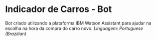 # Indicador de Carros - Bot
Bot criado utilizando a plataforma IBM Watson Assistant para ajudar na escolha na hora da compra do carro novo.
*Linguagem: Portuguese (Brazilian)*

